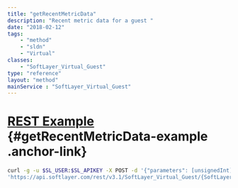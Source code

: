 ```yaml
---
title: "getRecentMetricData"
description: "Recent metric data for a guest "
date: "2018-02-12"
tags:
    - "method"
    - "sldn"
    - "Virtual"
classes:
    - "SoftLayer_Virtual_Guest"
type: "reference"
layout: "method"
mainService : "SoftLayer_Virtual_Guest"
---
```


# [REST Example](#getRecentMetricData-example) <a href="/article/rest/"><i class="fas fa-question"></i></a> {#getRecentMetricData-example .anchor-link} 
```bash
curl -g -u $SL_USER:$SL_APIKEY -X POST -d '{"parameters": [unsignedInt]}' \
'https://api.softlayer.com/rest/v3.1/SoftLayer_Virtual_Guest/{SoftLayer_Virtual_GuestID}/getRecentMetricData'
```
